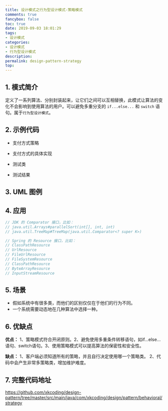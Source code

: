 ```yaml
---
title: 设计模式之行为型设计模式-策略模式
comments: true
fancybox: false
toc: true
date: 2019-09-03 18:01:29
tags:
- 设计模式
categories:
- 设计模式
- 行为型设计模式
description:
permalink: design-pattern-strategy
top:
---
```

## 1. 模式简介

定义了一系列算法、分别封装起来，让它们之间可以互相替换，此模式让算法的变化不会影响到使用算法的用户。可以避免多重分支的 `if...else...` 和 `switch` 语句。属于`行为型设计模式`。

<!--more-->

## 2. 示例代码

- 支付方式策略



- 支付方式的具体实现



- 测试类



- 测试结果



## 3. UML 图例

## 4. 应用

```java
// JDK 的 Comparator 接口，比如：
// java.util.Arrays#parallelSort(int[], int, int)
// java.util.TreeMap#TreeMap(java.util.Comparator<? super K>)

// Spring 的 Resource 接口，比如： 
// ClassPathResource
// UrlResource
// FileUrlResource
// FileSystemResource
// ClassPathResource
// ByteArrayResource
// InputStreamResource
```

## 5. 场景

- 假如系统中有很多类，而他们的区别仅仅在于他们的行为不同。 
- 一个系统需要动态地在几种算法中选择一种。

## 6. 优缺点

**优点：** 1、策略模式符合开闭原则。2、避免使用多重条件转移语句，如if...else...语句、switch语句。3、使用策略模式可以提高算法的保密性和安全性。

**缺点：** 1、客户端必须知道所有的策略，并且自行决定使用哪一个策略类。 2、代码中会产生非常多策略类，增加维护难度。

## 7. 完整代码地址

https://github.com/xkcoding/design-pattern/tree/master/src/main/java/com/xkcoding/design/pattern/behavioral/strategy